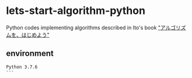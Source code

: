 # lets-start-algorithm-python
Python codes implementing algorithms described in Ito's book ["アルゴリズムを、はじめよう"](https://book.impress.co.jp/books/3201)

## environment
```
Python 3.7.6
```　　
